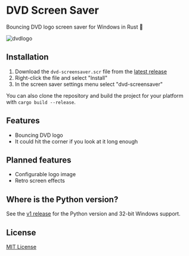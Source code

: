 # DVD Screen Saver

Bouncing DVD logo screen saver for Windows in Rust 🦀

![dvdlogo](https://github.com/user-attachments/assets/0d8dead3-dbd4-497b-bcdc-4b5e91cf0d49)

## Installation

1. Download the `dvd-screensaver.scr` file from the [latest release](https://github.com/Losketch/dvd-screensaver/releases/latest)
2. Right-click the file and select "Install"
3. In the screen saver settings menu select "dvd-screensaver"

You can also clone the repository and build the project for your platform with `cargo build --release`.

## Features

- Bouncing DVD logo
- It could hit the corner if you look at it long enough

## Planned features

- Configurable logo image
- Retro screen effects

## Where is the Python version?

See the [v1 release](https://github.com/lemonyte/dvd-screensaver/releases/tag/v1.0.1) for the Python version and 32-bit Windows support.

## License

[MIT License](license.txt)

